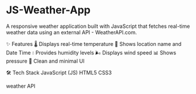 # JS-Weather-App
A responsive  weather application built with JavaScript that fetches real-time weather data using an external API -  WeatherAPI.com.

✨ Features
🌡️ Displays real-time temperature
📍 Shows location name and Date Time
💧 Provides humidity levels
🌬️ Displays wind speed
📊 Shows pressure
🎨 Clean and minimal UI

🛠️ Tech Stack
JavaScript (JS)
HTML5
CSS3

weather API
